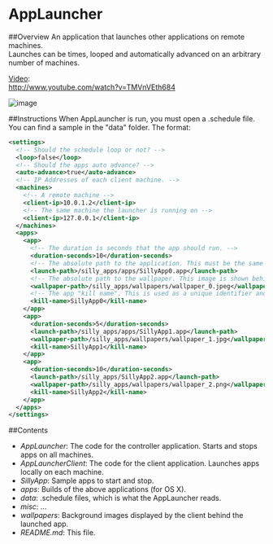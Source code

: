 AppLauncher
===========

##Overview
An application that launches other applications on remote machines.  
Launches can be times, looped and automatically advanced on an arbitrary number of machines.

[Video](http://www.youtube.com/watch?v=TMVnVEth684):  
http://www.youtube.com/watch?v=TMVnVEth684

![image](https://raw.github.com/wdlindmeier/AppLauncher/master/misc/launcher_screenshot.png)

##Instructions
When AppLauncher is run, you must open a .schedule file. You can find a sample in the "data" folder. The format:  

```xml
<settings>
  <!-- Should the schedule loop or not? -->
  <loop>false</loop>
  <!-- Should the apps auto advance? -->
  <auto-advance>true</auto-advance>
  <!-- IP Addresses of each client machine. -->
  <machines>
  	<!-- A remote machine -->
    <client-ip>10.0.1.2</client-ip>
    <!-- The same machine the launcher is running on -->
    <client-ip>127.0.0.1</client-ip>
  </machines>
  <apps>
    <app>
      <!-- The duration is seconds that the app should run. -->
      <duration-seconds>10</duration-seconds>
      <!-- The absolute path to the application. This must be the same on all machines. -->
      <launch-path>/silly_apps/apps/SillyApp0.app</launch-path>
      <!-- The absolute path to the wallpaper. This image is shown behind the launched application. Optional. -->
      <wallpaper-path>/silly_apps/wallpapers/wallpaper_0.jpeg</wallpaper-path>
      <!-- The app "kill name". This is used as a unique identifier and should be the same name used with the pkill command. This is generally the name of the app bundle minus the ".app". -->
      <kill-name>SillyApp0</kill-name>
    </app>
    <app>
      <duration-seconds>5</duration-seconds>
      <launch-path>/silly_apps/apps/SillyApp1.app</launch-path>
      <wallpaper-path>/silly_apps/wallpapers/wallpaper_1.jpg</wallpaper-path>
      <kill-name>SillyApp1</kill-name>
    </app>
    <app>
      <duration-seconds>10</duration-seconds>
      <launch-path>/silly_apps/SillyApp2.app</launch-path>
      <wallpaper-path>/silly_apps/wallpapers/wallpaper_2.png</wallpaper-path>
      <kill-name>SillyApp2</kill-name>
    </app>
  </apps>
</settings>
```

##Contents

* *AppLauncher*: The code for the controller application. Starts and stops apps on all machines.
* *AppLauncherClient*: The code for the client application. Launches apps locally on each machine. 
* *SillyApp*: Sample apps to start and stop.
* *apps*: Builds of the above applications (for OS X).
* *data*: .schedule files, which is what the AppLauncher reads.
* *misc*: ...
* *wallpapers*: Background images displayed by the client behind the launched app.
* *README.md*: This file.
